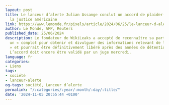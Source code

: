 ```yaml
---
layout: post
title: Le lanceur d’alerte Julian Assange conclut un accord de plaider-coupable avec
  la justice américaine
link: https://www.lemonde.fr/pixels/article/2024/06/25/le-lanceur-d-alerte-julian-assange-conclut-un-accord-de-plaider-coupable-avec-la-justice-americaine_6243463_4408996.html
author: Le Monde, AFP, Reuters
published_date: 25/06/2024
description: Le fondateur de WikiLeaks a accepté de reconnaître sa participation à
  un « complot pour obtenir et divulguer des informations relevant de la défense nationale
  » et pourrait être définitivement libéré après des années de détention au Royaume-Uni.
  L’accord doit encore être validé par un juge mercredi.
language: fr
categories:
- Liens
tags:
- société
- lanceur-alerte
og-tags: société, Lanceur d’alerte
permalink: "/:categories/:year/:month/:day/:title/"
date: '2024-11-05 20:55:44 +0100'
---
```

